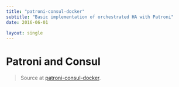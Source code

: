 ```yaml
---
title: "patroni-consul-docker"
subtitle: "Basic implementation of orchestrated HA with Patroni"
date: 2016-06-01

layout: single
---
```


# Patroni and Consul

> Source at [patroni-consul-docker](https://github.com/3manuek/patroni-consul-docker/tree/master).

